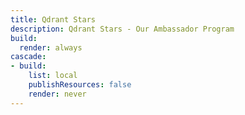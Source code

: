 ```yaml
---
title: Qdrant Stars
description: Qdrant Stars - Our Ambassador Program
build:
  render: always
cascade:
- build:
    list: local
    publishResources: false
    render: never
---
```


